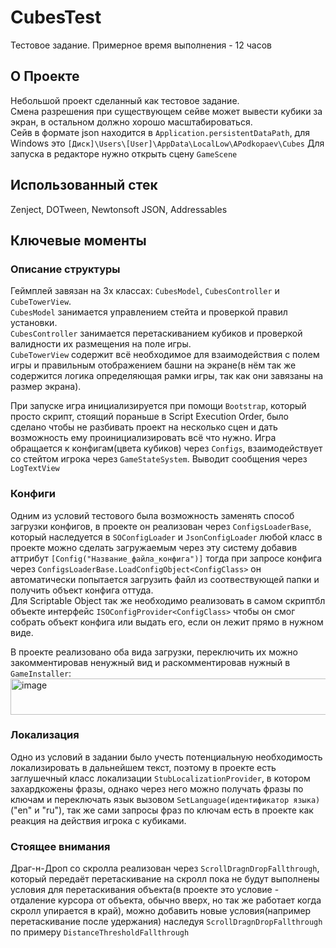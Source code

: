 # CubesTest
Тестовое задание. Примерное время выполнения - 12 часов

## О Проекте
Небольшой проект сделанный как тестовое задание.  
Смена разрешения при существующем сейве может вывести кубики за экран, в остальном должно хорошо масштабироваться.  
Сейв в формате json находится в `Application.persistentDataPath`, для Windows это `[Диск]\Users\[User]\AppData\LocalLow\APodkopaev\Cubes`
Для запуска в редакторе нужно открыть сцену `GameScene`


## Использованный стек
Zenject, DOTween, Newtonsoft JSON, Addressables

## Ключевые моменты
### Описание структуры
Геймплей завязан на 3х классах: `CubesModel`, `CubesController` и `CubeTowerView`.  
`CubesModel` занимается управлением стейта и проверкой правил установки.  
`CubesController` занимается перетаскиванием кубиков и проверкой валидности их размещения на поле игры.  
`CubeTowerView` содержит всё необходимое для взаимодействия с полем игры и правильным отображением башни на экране(в нём так же содержится логика определяющая рамки игры, так как они завязаны на размер экрана).  

При запуске игра инициализируется при помощи `Bootstrap`, который просто скрипт, стоящий пораньше в Script Execution Order, было сделано чтобы не разбивать проект на несколько сцен и дать возможность ему проинициализировать всё что нужно.
Игра обращается к конфигам(цвета кубиков) через `Configs`, взаимодействует со стейтом игрока через `GameStateSystem`. Выводит сообщения через `LogTextView`

### Конфиги
Одним из условий тестового была возможность заменять способ загрузки конфигов, в проекте он реализован через `ConfigsLoaderBase`, который наследуется в `SOConfigLoader` и `JsonConfigLoader` любой класс в проекте можно сделать загружаемым через эту систему добавив аттрибут     `[Config("Название_файла_конфига")]` тогда при запросе конфига через `ConfigsLoaderBase.LoadConfigObject<ConfigClass>` он автоматически попытается загрузить файл из соотвествующей папки и получить объект конфига оттуда.   
Для Scriptable Object так же необходимо реализовать в самом скриптбл объекте интерфейс `ISOConfigProvider<ConfigClass>` чтобы он смог собрать объект конфига или выдать его, если он лежит прямо в нужном виде.  
  
В проекте реализовано оба вида загрузки, переключить их можно закомментировав ненужный вид и раскомментировав нужный в `GameInstaller`:  
<img width="691" height="58" alt="image" src="https://github.com/user-attachments/assets/15e70b12-4a8e-437f-bc9e-60e442582436" />  
### Локализация
Одно из условий в задании было учесть потенциальную необходимость локализировать в дальнейшем текст, поэтому в проекте есть заглушечный класс локализации `StubLocalizationProvider`, в котором захардкожены фразы, однако через него можно получать фразы по ключам и переключать язык вызовом `SetLanguage(идентификатор языка)`("en" и "ru"), так же сами запросы фраз по ключам есть в проекте как реакция на действия игрока с кубиками.
### Стоящее внимания
Драг-н-Дроп со скролла реализован через `ScrollDragnDropFallthrough`, который передаёт перетаскивание на скролл пока не будут выполнены условия для перетаскивания объекта(в проекте это условие - отдаление курсора от объекта, обычно вверх, но так же работает когда скролл упирается в край), можно добавить новые условия(например перетаскивание после удержания) наследуя `ScrollDragnDropFallthrough` по примеру `DistanceThresholdFallthrough`  

